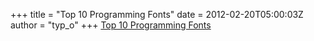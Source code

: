 +++
title = "Top 10 Programming Fonts"
date = 2012-02-20T05:00:03Z
author = "typ_o"
+++
[Top 10 Programming
Fonts](http://hivelogic.com/articles/top-10-programming-fonts/)
